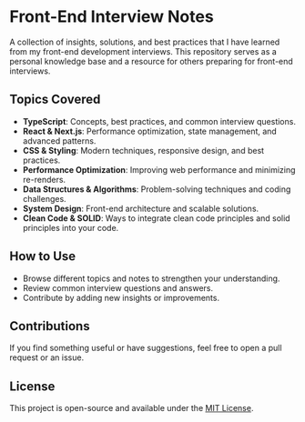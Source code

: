 # Front-End Interview Notes

A collection of insights, solutions, and best practices that I have learned from my front-end development interviews. This repository serves as a personal knowledge base and a resource for others preparing for front-end interviews.

## Topics Covered

- **TypeScript**: Concepts, best practices, and common interview questions.
- **React & Next.js**: Performance optimization, state management, and advanced patterns.
- **CSS & Styling**: Modern techniques, responsive design, and best practices.
- **Performance Optimization**: Improving web performance and minimizing re-renders.
- **Data Structures & Algorithms**: Problem-solving techniques and coding challenges.
- **System Design**: Front-end architecture and scalable solutions.
- **Clean Code & SOLID**: Ways to integrate clean code principles and solid principles into your code.

## How to Use

- Browse different topics and notes to strengthen your understanding.
- Review common interview questions and answers.
- Contribute by adding new insights or improvements.

## Contributions

If you find something useful or have suggestions, feel free to open a pull request or an issue.

## License

This project is open-source and available under the [MIT License](LICENSE).
